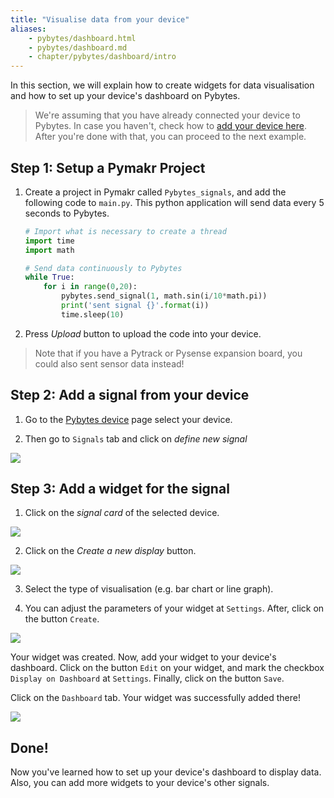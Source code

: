 ```yaml
---
title: "Visualise data from your device"
aliases:
    - pybytes/dashboard.html
    - pybytes/dashboard.md
    - chapter/pybytes/dashboard/intro
---
```


In this section, we will explain how to create widgets for data visualisation and how to set up your device's dashboard on Pybytes.

> We're assuming that you have already connected your device to Pybytes. In case you haven't, check how to [add your device here](../connect/). After you're done with that, you can proceed to the next example.

## Step 1: Setup a Pymakr Project

1. Create a project in Pymakr called `Pybytes_signals`, and add the following code to `main.py`. This python application will send data every 5 seconds to Pybytes.

    ```python
    # Import what is necessary to create a thread
    import time
    import math

    # Send data continuously to Pybytes
    while True:
        for i in range(0,20):
            pybytes.send_signal(1, math.sin(i/10*math.pi))
            print('sent signal {}'.format(i))
            time.sleep(10)
    ```

2. Press *Upload* button to upload the code into your device.

>Note that if you have a Pytrack or Pysense expansion board, you could also sent sensor data instead!


## Step 2: Add a signal from your device

1. Go to the [Pybytes device](https://pybytes.pycom.io/devices) page select your device.

2. Then go to `Signals` tab and click on *define new signal*

![](/gitbook/assets/pybytes/add-device/define-signal.png)

## Step 3: Add a widget for the signal

1. Click on the *signal card* of the selected device.

![](/gitbook/assets/pybytes/add-device/send-signal.png)

2. Click on the *Create a new display* button.

![](/gitbook/assets/pybytes/dashboard/create-new-display.png)

3. Select the type of visualisation (e.g. bar chart or line graph).   

4. You can adjust the parameters of your widget at `Settings`. After, click on the button `Create`.

![](/gitbook/assets/pybytes/dashboard/confirm-graph-creation.png)

Your widget was created. Now, add your widget to your device's dashboard. Click on the button `Edit` on your widget, and mark the checkbox `Display on Dashboard` at `Settings`. Finally, click on the button `Save`.

Click on the `Dashboard` tab. Your widget was successfully added there!

![](/gitbook/assets/pybytes/dashboard/sinwave-dashboard-widget.png)

## Done!

Now you've learned how to set up your device's dashboard to display data. Also, you can add more widgets to your device's other signals.

